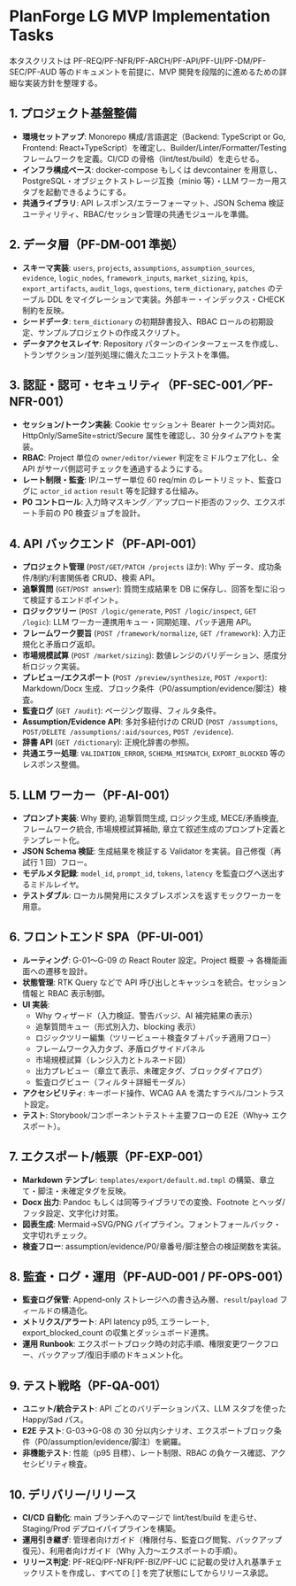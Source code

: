 # PlanForge LG MVP Implementation Tasks

本タスクリストは PF-REQ/PF-NFR/PF-ARCH/PF-API/PF-UI/PF-DM/PF-SEC/PF-AUD 等のドキュメントを前提に、MVP 開発を段階的に進めるための詳細な実装方針を整理する。

## 1. プロジェクト基盤整備

- **環境セットアップ**: Monorepo 構成/言語選定（Backend: TypeScript or Go, Frontend: React+TypeScript）を確定し、Builder/Linter/Formatter/Testing フレームワークを定義。CI/CD の骨格（lint/test/build）を走らせる。
- **インフラ構成ベース**: docker-compose もしくは devcontainer を用意し、PostgreSQL・オブジェクトストレージ互換（minio 等）・LLM ワーカー用スタブを起動できるようにする。
- **共通ライブラリ**: API レスポンス/エラーフォーマット、JSON Schema 検証ユーティリティ、RBAC/セッション管理の共通モジュールを準備。

## 2. データ層（PF-DM-001 準拠）

- **スキーマ実装**: `users`, `projects`, `assumptions`, `assumption_sources`, `evidence`, `logic_nodes`, `framework_inputs`, `market_sizing`, `kpis`, `export_artifacts`, `audit_logs`, `questions`, `term_dictionary`, `patches` のテーブル DDL をマイグレーションで実装。外部キー・インデックス・CHECK 制約を反映。
- **シードデータ**: `term_dictionary` の初期辞書投入、RBAC ロールの初期設定、サンプルプロジェクトの作成スクリプト。
- **データアクセスレイヤ**: Repository パターンのインターフェースを作成し、トランザクション/並列処理に備えたユニットテストを準備。

## 3. 認証・認可・セキュリティ（PF-SEC-001／PF-NFR-001）

- **セッション/トークン実装**: Cookie セッション＋ Bearer トークン両対応。HttpOnly/SameSite=strict/Secure 属性を確認し、30 分タイムアウトを実装。
- **RBAC**: Project 単位の `owner/editor/viewer` 判定をミドルウェア化し、全 API がサーバ側認可チェックを通過するようにする。
- **レート制限・監査**: IP/ユーザー単位 60 req/min のレートリミット、監査ログに `actor_id` `action` `result` 等を記録する仕組み。
- **P0 コントロール**: 入力時マスキング／アップロード拒否のフック、エクスポート手前の P0 検査ジョブを設計。

## 4. API バックエンド（PF-API-001）

- **プロジェクト管理** (`POST/GET/PATCH /projects` ほか): Why データ、成功条件/制約/利害関係者 CRUD、検索 API。
- **追撃質問** (`GET`/`POST answer`): 質問生成結果を DB に保存し、回答を型に沿って検証するエンドポイント。
- **ロジックツリー** (`POST /logic/generate`, `POST /logic/inspect`, `GET /logic`): LLM ワーカー連携用キュー・同期処理、パッチ適用 API。
- **フレームワーク要旨** (`POST /framework/normalize`, `GET /framework`): 入力正規化と矛盾ログ返却。
- **市場規模試算** (`POST /market/sizing`): 数値レンジのバリデーション、感度分析ロジック実装。
- **プレビュー/エクスポート** (`POST /preview/synthesize`, `POST /export`): Markdown/Docx 生成、ブロック条件（P0/assumption/evidence/脚注）検査。
- **監査ログ** (`GET /audit`): ページング取得、フィルタ条件。
- **Assumption/Evidence API**: 多対多紐付けの CRUD (`POST /assumptions`, `POST/DELETE /assumptions/:aid/sources`, `POST /evidence`).
- **辞書 API** (`GET /dictionary`): 正規化辞書の参照。
- **共通エラー処理**: `VALIDATION_ERROR`, `SCHEMA_MISMATCH`, `EXPORT_BLOCKED` 等のレスポンス整備。

## 5. LLM ワーカー（PF-AI-001）

- **プロンプト実装**: Why 要約, 追撃質問生成, ロジック生成, MECE/矛盾検査, フレームワーク統合, 市場規模試算補助, 章立て叙述生成のプロンプト定義とテンプレート化。
- **JSON Schema 検証**: 生成結果を検証する Validator を実装。自己修復（再試行 1 回）フロー。
- **モデルメタ記録**: `model_id`, `prompt_id`, `tokens`, `latency` を監査ログへ送出するミドルレイヤ。
- **テストダブル**: ローカル開発用にスタブレスポンスを返すモックワーカーを用意。

## 6. フロントエンド SPA（PF-UI-001）

- **ルーティング**: G-01〜G-09 の React Router 設定。Project 概要 → 各機能画面への遷移を設計。
- **状態管理**: RTK Query などで API 呼び出しとキャッシュを統合。セッション情報と RBAC 表示制御。
- **UI 実装**:
  - Why ウィザード（入力検証、警告バッジ、AI 補完結果の表示）
  - 追撃質問キュー（形式別入力、blocking 表示）
  - ロジックツリー編集（ツリービュー＋検査タブ＋パッチ適用フロー）
  - フレームワーク入力タブ、矛盾ログサイドパネル
  - 市場規模試算（レンジ入力とトルネード図）
  - 出力プレビュー（章立て表示、未確定タグ、ブロックダイアログ）
  - 監査ログビュー（フィルタ＋詳細モーダル）
- **アクセシビリティ**: キーボード操作、WCAG AA を満たすラベル/コントラスト設定。
- **テスト**: Storybook/コンポーネントテスト＋主要フローの E2E（Why→ エクスポート）。

## 7. エクスポート/帳票（PF-EXP-001）

- **Markdown テンプレ**: `templates/export/default.md.tmpl` の構築、章立て・脚注・未確定タグを反映。
- **Docx 出力**: Pandoc もしくは同等ライブラリでの変換、Footnote とヘッダ/フッタ設定、文字化け対策。
- **図表生成**: Mermaid→SVG/PNG パイプライン。フォントフォールバック・文字切れチェック。
- **検査フロー**: assumption/evidence/P0/章番号/脚注整合の検証関数を実装。

## 8. 監査・ログ・運用（PF-AUD-001 / PF-OPS-001）

- **監査ログ保管**: Append-only ストレージへの書き込み層、`result`/`payload` フィールドの構造化。
- **メトリクス/アラート**: API latency p95, エラーレート, export_blocked_count の収集とダッシュボード連携。
- **運用 Runbook**: エクスポートブロック時の対応手順、権限変更ワークフロー、バックアップ/復旧手順のドキュメント化。

## 9. テスト戦略（PF-QA-001）

- **ユニット/統合テスト**: API ごとのバリデーションパス、LLM スタブを使った Happy/Sad パス。
- **E2E テスト**: G-03→G-08 の 30 分以内シナリオ、エクスポートブロック条件（P0/assumption/evidence/脚注）を網羅。
- **非機能テスト**: 性能（p95 目標）、レート制限、RBAC の負ケース確認、アクセシビリティ検査。

## 10. デリバリー/リリース

- **CI/CD 自動化**: main ブランチへのマージで lint/test/build を走らせ、Staging/Prod デプロイパイプラインを構築。
- **運用引き継ぎ**: 管理者向けガイド（権限付与、監査ログ閲覧、バックアップ復元）、利用者向けガイド（Why 入力〜エクスポートの手順）。
- **リリース判定**: PF-REQ/PF-NFR/PF-BIZ/PF-UC に記載の受け入れ基準チェックリストを作成し、すべての [ ] を完了状態にしてからリリース承認。
